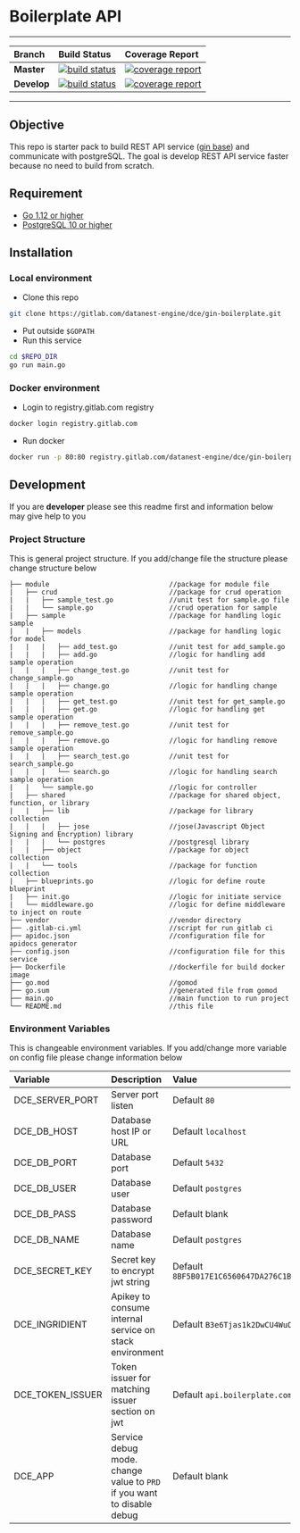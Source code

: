 # Boilerplate API

---
|Branch|Build Status|Coverage Report|
|:-------|:----------|:----|
|__Master__|[![build status](https://gitlab.com/datanest-engine/dce/gin-boilerplate/badges/master/build.svg)](https://gitlab.com/datanest-engine/dce/gin-boilerplate/commits/master)|[![coverage report](https://gitlab.com/datanest-engine/dce/gin-boilerplate/badges/master/coverage.svg)](https://gitlab.com/datanest-engine/dce/gin-boilerplate/commits/master)|
|__Develop__|[![build status](https://gitlab.com/datanest-engine/dce/gin-boilerplate/badges/develop/build.svg)](https://gitlab.com/datanest-engine/dce/gin-boilerplate/commits/develop)|[![coverage report](https://gitlab.com/datanest-engine/dce/gin-boilerplate/badges/develop/coverage.svg)](https://gitlab.com/datanest-engine/dce/gin-boilerplate/commits/develop)|

---

## Objective

This repo is starter pack to build REST API service ([gin base](https://github.com/gin-gonic/gin)) and communicate with postgreSQL. The goal is develop REST API service faster because no need to build from scratch.

## Requirement

- [Go 1.12 or higher](https://golang.org/dl/)
- [PostgreSQL 10 or higher](https://www.postgresql.org/download/)

## Installation

### Local environment

- Clone this repo

```bash
git clone https://gitlab.com/datanest-engine/dce/gin-boilerplate.git
```

- Put outside `$GOPATH`
- Run this service

```bash
cd $REPO_DIR
go run main.go
```

### Docker environment

- Login to registry.gitlab.com registry

```bash
docker login registry.gitlab.com
```

- Run docker

```bash
docker run -p 80:80 registry.gitlab.com/datanest-engine/dce/gin-boilerplate:latest
```

## Development

If you are __developer__ please see this readme first and information below may give help to you

### Project Structure

This is general project structure. If you add/change file the structure please change structure below

```ANSI
├── module                              //package for module file
|   ├── crud                            //package for crud operation
|   |   ├── sample_test.go              //unit test for sample.go file
|   |   └── sample.go                   //crud operation for sample
|   ├── sample                          //package for handling logic sample
|   |   ├── models                      //package for handling logic for model
|   |   |   ├── add_test.go             //unit test for add_sample.go
|   |   |   ├── add.go                  //logic for handling add sample operation
|   |   |   ├── change_test.go          //unit test for change_sample.go
|   |   |   ├── change.go               //logic for handling change sample operation
|   |   |   ├── get_test.go             //unit test for get_sample.go
|   |   |   ├── get.go                  //logic for handling get sample operation
|   |   |   ├── remove_test.go          //unit test for remove_sample.go
|   |   |   ├── remove.go               //logic for handling remove sample operation
|   |   |   ├── search_test.go          //unit test for search_sample.go
|   |   |   └── search.go               //logic for handling search sample operation
|   |   └── sample.go                   //logic for controller
|   ├── shared                          //package for shared object, function, or library
|   |   ├── lib                         //package for library collection
|   |   |   ├── jose                    //jose(Javascript Object Signing and Encryption) library
|   |   |   └── postgres                //postgresql library
|   |   ├── object                      //package for object collection
|   |   └── tools                       //package for function collection
|   ├── blueprints.go                   //logic for define route blueprint
|   ├── init.go                         //logic for initiate service
|   └── middleware.go                   //logic for define middleware to inject on route
├── vendor                              //vendor directory
├── .gitlab-ci.yml                      //script for run gitlab ci
├── apidoc.json                         //configuration file for apidocs generator
├── config.json                         //configuration file for this service
├── Dockerfile                          //dockerfile for build docker image
├── go.mod                              //gomod
├── go.sum                              //generated file from gomod
├── main.go                             //main function to run project
└── README.md                           //this file
```

### Environment Variables

This is changeable environment variables. If you add/change more variable on config file please change information below

|Variable|Description|Value|
|:-------|:----------|:----|
|DCE_SERVER_PORT|Server port listen|Default `80`|
|DCE_DB_HOST|Database host IP or URL|Default `localhost`|
|DCE_DB_PORT|Database port|Default `5432`|
|DCE_DB_USER|Database user|Default `postgres`|
|DCE_DB_PASS|Database password|Default blank|
|DCE_DB_NAME|Database name|Default `postgres`|
|DCE_SECRET_KEY|Secret key to encrypt jwt string|Default `8BF5B017E1C6560647DA276C1BF6391A4FF958911D1056B14C0D1165689985CF`|
|DCE_INGRIDIENT|Apikey to consume internal service on stack environment|Default `B3e6Tjas1k2DwCU4WuOfUseIEcgOgqbH`|
|DCE_TOKEN_ISSUER|Token issuer for matching issuer section on jwt|Default `api.boilerplate.com`|
|DCE_APP|Service debug mode. change value to `PRD` if you want to disable debug|Default blank|
